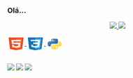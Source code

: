 ### Olá...

<div align="center">
  <a href="https://github.com/szvieira">
  <img height="150em" src="https://github-readme-stats.vercel.app/api?username=szvieira&show_icons=true&theme=aura&include_all_commits=true&count_private=true"/>
  <img height="1500em" src="https://github-readme-stats.vercel.app/api/top-langs/?username=szvieira&layout=compact&langs_count=7&theme=aura"/>
</div>
 <div style="display: inline_block"><br>
  <img align="center" alt="GuHTML" height="30" width="40" src="https://raw.githubusercontent.com/devicons/devicon/master/icons/html5/html5-original.svg">
  <img align="center" alt="GuSS" height="30" width="40" src="https://raw.githubusercontent.com/devicons/devicon/master/icons/css3/css3-original.svg">
  <img align="center" alt="Guython" height="30" width="40" src="https://raw.githubusercontent.com/devicons/devicon/master/icons/python/python-original.svg">
</div>
  
  ##
  
  <div> 
  <a href="https://www.instagram.com/szvieira/" target="_blank"><img src="https://img.shields.io/badge/-Instagram-%23E4405F?style=for-the-badge&logo=instagram&logoColor=white" target="_blank"></a>
  <a href = "mailto:guga9055@gmail.com"><img src="https://img.shields.io/badge/-Gmail-%23333?style=for-the-badge&logo=gmail&logoColor=white" target="_blank"></a>
  <a href="https://www.linkedin.com/in/gustavo-vieira-duarte-790a86210/" target="_blank"><img src="https://img.shields.io/badge/-LinkedIn-%230077B5?style=for-the-badge&logo=linkedin&logoColor=white" target="_blank"></a> 
 
 
 
</div>
